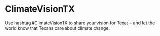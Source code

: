 # ClimateVisionTX
Use hashtag #ClimateVisionTX to share your vision for Texas – and let the world know that Texans care about climate change. 
